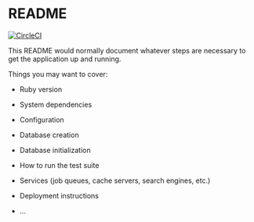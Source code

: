 # README

[![CircleCI](https://circleci.com/gh/andela-aadepoju/adeybayo-ecommerce.svg?style=svg)](https://circleci.com/gh/andela-aadepoju/adeybayo-ecommerce)

This README would normally document whatever steps are necessary to get the
application up and running.

Things you may want to cover:

* Ruby version

* System dependencies

* Configuration

* Database creation

* Database initialization

* How to run the test suite

* Services (job queues, cache servers, search engines, etc.)

* Deployment instructions

* ...
